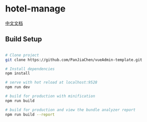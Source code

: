 # hotel-manage


[中文文档](https://github.com/PanJiaChen/vueAdmin-template/blob/master/README-zh.md)


## Build Setup

``` bash

# Clone project
git clone https://github.com/PanJiaChen/vueAdmin-template.git

# Install dependencies
npm install

# serve with hot reload at localhost:9528
npm run dev

# build for production with minification
npm run build

# build for production and view the bundle analyzer report
npm run build --report
```
